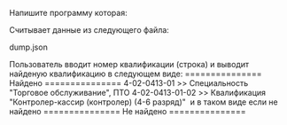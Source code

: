 Напишите программу которая:

Считывает данные из следующего файла:

dump.json

Пользователь вводит номер квалификации (строка) и выводит найденую квалификацию в следующем виде:
=============== Найдено ===============
4-02-0413-01 >> Специальность "Торговое обслуживание", ПТО
4-02-0413-01-02 >> Квалификация "Контролер-кассир (контролер) (4-6 разряд)"
​
и в таком виде если не найдено 
=============== Не найдено ===============
